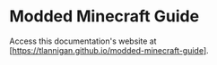 # Modded Minecraft Guide

Access this documentation's website at [https://tlannigan.github.io/modded-minecraft-guide].